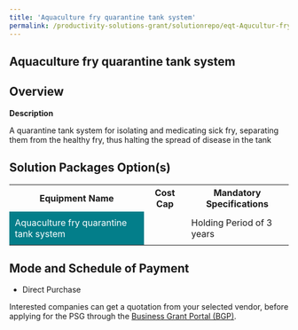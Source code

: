 ```yaml
---
title: 'Aquaculture fry quarantine tank system'
permalink: /productivity-solutions-grant/solutionrepo/eqt-Aqucultur-fry-qurntn-tnk-systm-Food
---
```


## Aquaculture fry quarantine tank system

## Overview

**Description**

A quarantine tank system for isolating and medicating sick fry, separating them from the healthy fry, thus halting the spread of disease in the tank

## Solution Packages Option(s)

<table>
<tr>
<th><b>Equipment Name</b></th>
<th><b>Cost Cap</b></th>
<th><b>Mandatory Specifications</b></th>
</tr>
<tr>
<td style='padding: 10px; background-color: #037E8A; color: #FFFFFF;'>Aquaculture fry quarantine tank system</td>
<td style='padding: 10px;'> </td>
<td style='padding: 10px;'>Holding Period of 3 years</td>
</tr>
</table>

## Mode and Schedule of Payment

 - Direct Purchase

Interested companies can get a quotation from your selected vendor, before applying for the PSG through the <a href='https://www.businessgrants.gov.sg/' target='_blank' rel='noopener'>Business Grant Portal (BGP)</a>.

<script src="/jquery/resize-tables.js"></script>
